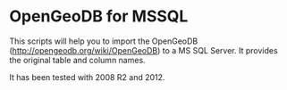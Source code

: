 OpenGeoDB for MSSQL
===================

This scripts will help you to import the OpenGeoDB (http://opengeodb.org/wiki/OpenGeoDB) to a MS SQL Server. It provides the original table and column names.

It has been tested with 2008 R2 and 2012.